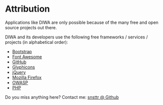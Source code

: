 Attribution
===========

Applications like DIWA are only possible because of the many free and open source projects out there.

DIWA and its developers use the following free frameworks / services / projects (in alphabetical order):

* [Bootstrap](https://getbootstrap.com)
* [Font Awesome](http://fontawesome.io)
* [GitHub](https://github.com)
* [Glyphicons](https://glyphicons.com)
* [jQuery](https://jquery.org)
* [Mozilla Firefox](https://www.mozilla.org)
* [OWASP](https://www.owasp.org)
* [PHP](https://secure.php.net)

Do you miss anything here? Contact me: [snsttr @ Github](https://github.com/snsttr) 